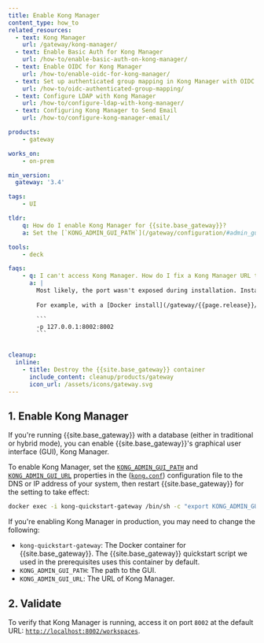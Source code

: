 ```yaml
---
title: Enable Kong Manager
content_type: how_to
related_resources:
  - text: Kong Manager
    url: /gateway/kong-manager/
  - text: Enable Basic Auth for Kong Manager
    url: /how-to/enable-basic-auth-on-kong-manager/
  - text: Enable OIDC for Kong Manager
    url: /how-to/enable-oidc-for-kong-manager/
  - text: Set up authenticated group mapping in Kong Manager with OIDC
    url: /how-to/oidc-authenticated-group-mapping/
  - text: Configure LDAP with Kong Manager
    url: /how-to/configure-ldap-with-kong-manager/
  - text: Configuring Kong Manager to Send Email
    url: /how-to/configure-kong-manager-email/

products:
    - gateway

works_on:
    - on-prem

min_version:
  gateway: '3.4'

tags:
    - UI

tldr:
    q: How do I enable Kong Manager for {{site.base_gateway}}?
    a: Set the [`KONG_ADMIN_GUI_PATH`](/gateway/configuration/#admin_gui_path) and [`KONG_ADMIN_GUI_URL`](/gateway/configuration/#admin_gui_url) properties in the [`kong.conf`](/gateway/{{page.release}}/production/kong-conf/) configuration file to the DNS or IP address of your system, then [restart {{site.base_gateway}}]().

tools:
    - deck

faqs:
    - q: I can't access Kong Manager. How do I fix a Kong Manager URL that doesn’t resolve?
      a: |
        Most likely, the port wasn't exposed during installation. Install a new instance and map port `8002` during installation.
        
        For example, with a [Docker install](/gateway/{{page.release}}/install/docker/?install=oss):

        ```
        -p 127.0.0.1:8002:8002
        ```


cleanup:
  inline:
    - title: Destroy the {{site.base_gateway}} container
      include_content: cleanup/products/gateway
      icon_url: /assets/icons/gateway.svg
---
```


## 1. Enable Kong Manager

If you're running {{site.base_gateway}} with a database (either in traditional
or hybrid mode), you can enable {{site.base_gateway}}'s graphical user interface
(GUI), Kong Manager.

To enable Kong Manager, set the [`KONG_ADMIN_GUI_PATH`](/gateway/configuration/#admin_gui_path) and [`KONG_ADMIN_GUI_URL`](/gateway/configuration/#admin_gui_url) properties in the ([`kong.conf`](/gateway/configuration/)) configuration file to the DNS or IP address of your system, then restart {{site.base_gateway}} for the setting to take effect:

```bash
docker exec -i kong-quickstart-gateway /bin/sh -c "export KONG_ADMIN_GUI_PATH='/'; export KONG_ADMIN_GUI_URL='http://localhost:8002/manager'; kong reload; exit"
```

If you're enabling Kong Manager in production, you may need to change the following:
* `kong-quickstart-gateway`: The Docker container for {{site.base_gateway}}. The {{site.base_gateway}} quickstart script we used in the prerequisites uses this container by default.
* `KONG_ADMIN_GUI_PATH`: The path to the GUI.
* `KONG_ADMIN_GUI_URL`: The URL of Kong Manager.

## 2. Validate

To verify that Kong Manager is running, access it on port `8002` at the default URL: [`http://localhost:8002/workspaces`](http://localhost:8002/workspaces).

